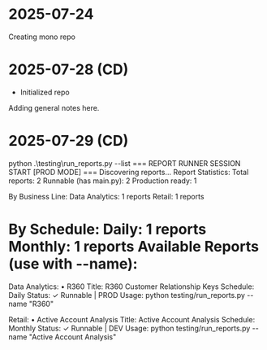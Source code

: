 # 2025-07-24
Creating mono repo

# 2025-07-28 (CD)
- Initialized repo

Adding general notes here.

# 2025-07-29 (CD)

python .\testing\run_reports.py --list
=== REPORT RUNNER SESSION START [PROD MODE] ===
Discovering reports...
Report Statistics:
   Total reports: 2
   Runnable (has main.py): 2
   Production ready: 1

By Business Line:
   Data Analytics: 1 reports
   Retail: 1 reports

By Schedule:
   Daily: 1 reports
   Monthly: 1 reports
Available Reports (use with --name):
==================================================

Data Analytics:
  • R360
    Title: R360 Customer Relationship Keys
    Schedule: Daily
    Status: ✓ Runnable | PROD
    Usage: python testing/run_reports.py --name "R360"


Retail:
  • Active Account Analysis
    Title: Active Account Analysis
    Schedule: Monthly
    Status: ✓ Runnable | DEV
    Usage: python testing/run_reports.py --name "Active Account Analysis"